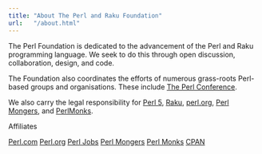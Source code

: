 ```yaml
---
title: "About The Perl and Raku Foundation"
url:   "/about.html"
---
```

The Perl Foundation is dedicated to the advancement of the Perl and Raku
programming language. We seek to do this through open discussion,
collaboration, design, and code.

The Foundation also coordinates the efforts of numerous grass-roots Perl-based
groups and organisations. These include [The Perl
Conference](https://perlconference.us/).

We also carry the legal responsibility
for [Perl 5](http://www.perl.org/get.html), [Raku](http://dev.perl.org/perl6/), [perl.org](http://www.perl.org/), [Perl Mongers](http://www.pm.org/), and [PerlMonks](http://www.perlmonks.org/).

Affiliates

[Perl.com](http://www.perl.com/)
[Perl.org](http://www.perl.org/)
[Perl Jobs](http://jobs.perl.org/)
[Perl Mongers](http://www.pm.org/)
[Perl Monks](http://perlmonks.org/)
[CPAN](http://www.cpan.org/)
